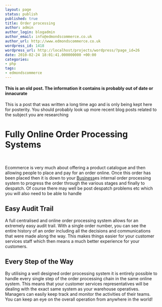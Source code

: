 ```yaml
---
layout: page
status: publish
published: true
title: Order processing
author: admin
author_login: blogadmin
author_email: info@edmondscommerce.co.uk
author_url: http://www.edmondscommerce.co.uk
wordpress_id: 1418
wordpress_url: http://localhost/projects/wordpress/?page_id=26
date: 2010-02-24 18:01:41.000000000 +00:00
categories:
- php
tags:
- edmondscommerce
---
```

<div class="oldpost"><h4>This is an old post. The information it contains is probably out of date or innacurate</h4>
<p>
This is a post that was written a long time ago and is only being kept here for posterity.
You should probably look up more recent blog posts related to the subject you are researching
</p>
</div>
<h1>Fully Online Order Processing Systems</h1><br/><p>Ecommerce is very much about offering a product catalogue and then allowing people to place and pay for an order online. Once this order has been placed then it is down to your <a href="../../marketing/business/" title="Information Explaining Business">Business</a>es internal order processing system to progress the order through the various stages and finally to despatch. Of course there may well be post despatch problems etc which you will also need to be able to handle</p><h2>Easy Audit Trail</h2><p>A full centralised and online order processing system allows for an extremely easy audit trail. With a single order number, you can see the entire history of an order including all the decisions and communications that were made along the way. This makes things easier for your customer services staff which then means a much better experience for your customers.</p><h2>Every Step of the Way</h2><p>By utilising a well designed order processing system it is entirely possible to handle every single step of the order processing chain in the same online system. This means that your customer services representatives will be dealing with the exact same system as your warehouse operatives. Managers can easily keep track and monitor the activities of their teams. You can keep an eye on the overall operation from anywhere in the world!</p>
